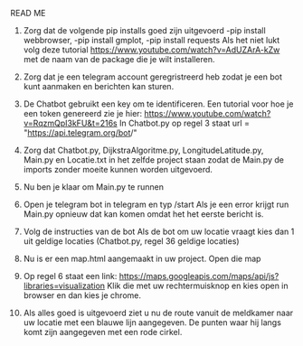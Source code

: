 READ ME
1. Zorg dat de volgende pip installs goed zijn uitgevoerd
	-pip install webbrowser, 
	-pip install gmplot, 
	-pip install requests
  Als het niet lukt volg deze tutorial https://www.youtube.com/watch?v=AdUZArA-kZw met de naam van de package die je wilt installeren.

2. Zorg dat je een telegram account geregristreerd heb zodat je een bot kunt aanmaken en berichten kan sturen.

3. De Chatbot gebruikt een key om te identificeren.
   Een tutorial voor hoe je een token genereerd zie je hier: https://www.youtube.com/watch?v=RqzmQpI3kFU&t=216s
   In Chatbot.py op regel 3 staat url = "https://api.telegram.org/bot<plak hier jouw token>/"

4. Zorg dat Chatbot.py, DijkstraAlgoritme.py, LongitudeLatitude.py, Main.py en Locatie.txt in het zelfde project staan
   zodat de Main.py de imports zonder moeite kunnen worden uitgevoerd.

5. Nu ben je klaar om Main.py te runnen

6. Open je telegram bot in telegram en typ /start
   Als je een error krijgt run Main.py opnieuw dat kan komen omdat het het eerste bericht is.

7. Volg de instructies van de bot
   Als de bot om uw locatie vraagt kies dan 1 uit geldige locaties
   (Chatbot.py, regel 36 geldige locaties)

8. Nu is er een map.html aangemaakt in uw project.
   Open die map

9. Op regel 6 staat een link: https://maps.googleapis.com/maps/api/js?libraries=visualization
   Klik die met uw rechtermuisknop en kies open in browser en dan kies je chrome.

10. Als alles goed is uitgevoerd ziet u nu de route vanuit de meldkamer naar uw locatie met een blauwe lijn aangegeven.
    De punten waar hij langs komt zijn aangegeven met een rode cirkel.
